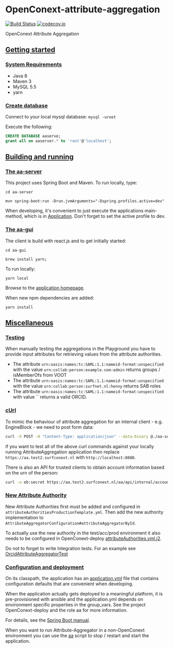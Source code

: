 # OpenConext-attribute-aggregation

[![Build Status](https://travis-ci.org/OpenConext/OpenConext-attribute-aggregation.svg)](https://travis-ci.org/OpenConext/OpenConext-attribute-aggregation)
[![codecov.io](https://codecov.io/github/OpenConext/OpenConext-attribute-aggregation/coverage.svg)](https://codecov.io/github/OpenConext/OpenConext-attribute-aggregation)

OpenConext Attribute Aggregation

## [Getting started](#getting-started)

### [System Requirements](#system-requirements)

- Java 8
- Maven 3
- MySQL 5.5
- yarn

### [Create database](#create-database)

Connect to your local mysql database: `mysql -uroot`

Execute the following:

```sql
CREATE DATABASE aaserve;
grant all on aaserver.* to 'root'@'localhost';
```

## [Building and running](#building-and-running)

### [The aa-server](#aa-server)

This project uses Spring Boot and Maven. To run locally, type:

`cd aa-server`

`mvn spring-boot:run -Drun.jvmArguments="-Dspring.profiles.active=dev"`

When developing, it's convenient to just execute the applications main-method, which is in [Application](aa-server/src/main/java/aa/Application.java). Don't forget
to set the active profile to dev.

### [The aa-gui](#aa-gui)

The client is build with react.js and to get initially started:

`cd aa-gui`

`brew install yarn;`

To run locally:

`yarn local`

Browse to the [application homepage](http://localhost:8000/).

When new npm dependencies are added:

`yarn install`

## [Miscellaneous](#miscellaneous)

### [Testing](#testing)

When manually testing the aggregations in the Playground you have to provide input attributes for retrieving values from the attribute authorities.

* The attribute `urn:oasis:names:tc:SAML:1.1:nameid-format:unspecified` with the value `urn:collab:person:example.com:admin` returns groups / isMemberOfs from VOOT
* The attribute `urn:oasis:names:tc:SAML:1.1:nameid-format:unspecified` with the value `urn:collab:person:surfnet.nl:henny` returns SAB roles
* The attribute `urn:oasis:names:tc:SAML:1.1:nameid-format:unspecified` with value `` returns a valid ORCID.

### [cUrl](#curl)

To mimic the behaviour of attribute aggregation for an internal client - e.g. EngineBlock - we need to post form data:

```bash
curl -X POST -H "Content-Type: application/json" --data-binary @./aa-server/src/test/resources/json/eb/request.json -u eb:secret https://aa.test2.surfconext.nl/aa/api/client/attribute/aggregation
```

if you want to test all of the above curl commands against your locally running AttributeAggregation application then replace `https://aa.test2.surfconext.nl` with `http://localhost:8080`.

There is also an API for trusted clients to obtain account information based on the urn of the person:

```bash
curl -u eb:secret https://aa.test2.surfconext.nl/aa/api/internal/accounts/urn:collab:person:example.com:admin
```

### [New Attribute Authority](#new-attribute-authority)

New Attribute Authorities first must be added and configured in `attributeAuthoritiesProductionTemplate.yml`. Then add the new authority implementation to `AttributeAggregatorConfiguration#attributeAggregatorById`.

To actually use the new authority in the test/acc/prod environment it also needs to be configured in OpenConext-deploy [attributeAuthorities.yml.j2](https://github.com/OpenConext/OpenConext-deploy/blob/master/roles/aa/templates/attributeAuthorities.yml.j2).

Do not to forget to write Integration tests. For an example see [OrcidAttributeAggregatorTest](aa-server/src/test/java/aa/aggregators/orcid/OrcidAttributeAggregatorTest.java)

### [Configuration and deployment](#configuration-and-deployment)

On its classpath, the application has an [application.yml](aa-server/src/main/resources/application.yml) file that
contains configuration defaults that are convenient when developing.

When the application actually gets deployed to a meaningful platform, it is pre-provisioned with ansible and the application.yml depends on
environment specific properties in the group_vars. See the project OpenConext-deploy and the role aa for more information.

For details, see the [Spring Boot manual](http://docs.spring.io/spring-boot/docs/1.2.1.RELEASE/reference/htmlsingle/).

When you want to run Attribute-Aggregator in a non-OpenConext environment you can use the [aa](aa-server/scripts/aa) script to stop / restart and start the application.
